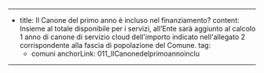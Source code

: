 ---
  - title: Il Canone del primo anno è incluso nel finanziamento?
    content: Insieme al totale disponibile per i servizi, all’Ente sarà aggiunto al calcolo 1 anno di canone di servizio cloud dell'importo indicato nell'allegato 2 corrispondente alla fascia di popolazione del Comune.
    tag:
      - comuni
    anchorLink: 011_IlCanonedelprimoannoinclu
---